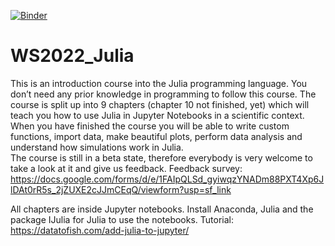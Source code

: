 
[![Binder](https://mybinder.org/badge_logo.svg)](https://mybinder.org/v2/gh/AndreasKuhn-ak/WS2022_Julia/HEAD)

# WS2022_Julia

This is an introduction course into the Julia programming language. You don’t need any prior knowledge in programming to follow this course.  The course is split up into 9 chapters (chapter 10 not finished, yet) which will teach you how to use Julia in Jupyter Notebooks in a scientific context. When you have finished the course you will be able to write custom functions, import data, make beautiful plots, perform data analysis and understand how simulations work in Julia.  
The course is still in a beta state, therefore everybody is very welcome to take a look at it and give us feedback. 
Feedback survey: https://docs.google.com/forms/d/e/1FAIpQLSd_gyiwqzYNADm88PXT4Xp6JlDAt0rR5s_2jZUXE2cJJmCEqQ/viewform?usp=sf_link

All chapters are inside Jupyter notebooks. Install Anaconda, Julia and the package IJulia for Julia to use the notebooks. 
Tutorial: 
https://datatofish.com/add-julia-to-jupyter/

